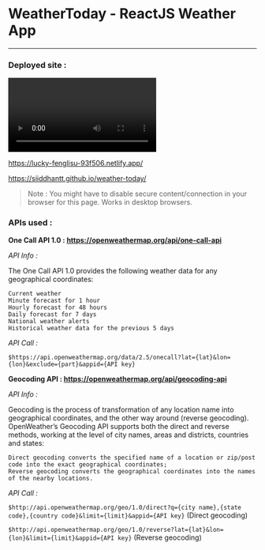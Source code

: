 # WeatherToday - ReactJS Weather App
---
### Deployed site : 

![](https://imgur.com/YEM8krT.mp4)

https://lucky-fenglisu-93f506.netlify.app/

https://siiddhantt.github.io/weather-today/
                
>Note : You might have to disable secure content/connection in your browser for this page. Works in desktop browsers.
                

### APIs used :

**One Call API 1.0 : https://openweathermap.org/api/one-call-api**

*API Info :*

The One Call API 1.0 provides the following weather data for any geographical coordinates:

    Current weather
    Minute forecast for 1 hour
    Hourly forecast for 48 hours
    Daily forecast for 7 days
    National weather alerts
    Historical weather data for the previous 5 days
    
*API Call :*

`$https://api.openweathermap.org/data/2.5/onecall?lat={lat}&lon={lon}&exclude={part}&appid={API key}`

**Geocoding API : https://openweathermap.org/api/geocoding-api**

*API Info :*

Geocoding is the process of transformation of any location name into geographical coordinates, and the other way around (reverse geocoding). OpenWeather’s Geocoding API supports both the direct and reverse methods, working at the level of city names, areas and districts, countries and states:

    Direct geocoding converts the specified name of a location or zip/post code into the exact geographical coordinates;
    Reverse geocoding converts the geographical coordinates into the names of the nearby locations.

*API Call :*

`$http://api.openweathermap.org/geo/1.0/direct?q={city name},{state code},{country code}&limit={limit}&appid={API key}` (Direct geocoding)

`$http://api.openweathermap.org/geo/1.0/reverse?lat={lat}&lon={lon}&limit={limit}&appid={API key}` (Reverse geocoding)
